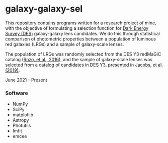 # galaxy-galaxy-sel
This repository contains programs written for a research project of mine, with the objective of formulating a selection function for [Dark Energy Survey (DES)](https://github.com/DarkEnergySurvey) galaxy-galaxy lens candidates. We do this through statistical comparison of photometric properties between a population of luminous red galaxies (LRGs) and a sample of galaxy-scale lenses.

The population of LRGs was randomly selected from the DES Y3 redMaGiC catalog ([Rozo, et al., 2016](https://academic.oup.com/mnras/article/461/2/1431/2608400)), and the sample of galaxy-scale lenses was selected from a catalog of candidates in DES Y3, presented in [Jacobs, et al. \(2019\)](https://iopscience.iop.org/article/10.3847/1538-4365/ab26b6).

June 2021 - Present

### Software

* NumPy
* SciPy
* matplotlib
* Astropy
* Photutils
* Imfit
* emcee

